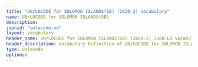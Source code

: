 ```yaml
---
title: "UN/LOCODE for SOLOMON ISLANDS(SB) (2020-2) Vocabulary"
name: UN/LOCODE for SOLOMON ISLANDS(SB) 
description: 
jsonid: "unlocode-sb"
layout: vocabulary
header_name: UN/LOCODE for SOLOMON ISLANDS(SB) (2020-2) JSON-LD Vocabulary
header_description: Vocabulary Definition of UN/LOCODE for SOLOMON ISLANDS(SB) (2020-2) semantics in HTML format. JSON-LD format is available at [unlocode-sb.jsonld](/vocabulary/unlocode-sb.jsonld)
type: unlocode
options:
---
```


